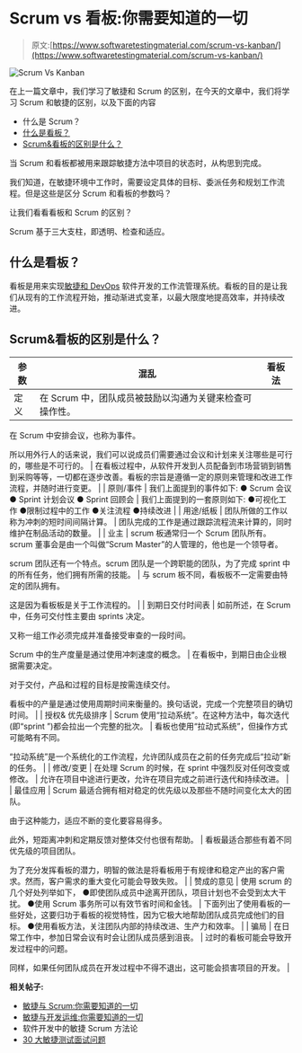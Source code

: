 # Scrum vs 看板:你需要知道的一切

> 原文:[https://www.softwaretestingmaterial.com/scrum-vs-kanban/](https://www.softwaretestingmaterial.com/scrum-vs-kanban/)

![Scrum Vs Kanban](img/af1a142cb80ab95174486d1edb2186ff.png)

在上一篇文章中，我们学习了敏捷和 Scrum 的区别，在今天的文章中，我们将学习 Scrum 和敏捷的区别，以及下面的内容



*   什么是 Scrum？
*   [什么是看板？](#h-what-is-kanban)
*   [Scrum&看板的区别是什么？](#h-what-is-the-difference-between-scrum-kanban)



当 Scrum 和看板都被用来跟踪敏捷方法中项目的状态时，从构思到完成。

我们知道，在敏捷环境中工作时，需要设定具体的目标、委派任务和规划工作流程。但是这些是区分 Scrum 和看板的参数吗？

让我们看看看板和 Scrum 的区别？

Scrum 基于三大支柱，即透明、检查和适应。

## **什么是看板？**

看板是用来实现[敏捷和 DevOps](https://www.softwaretestingmaterial.com/agile-vs-devops/) 软件开发的工作流管理系统。看板的目的是让我们从现有的工作流程开始，推动渐进式变革，以最大限度地提高效率，并持续改进。

## **Scrum&看板的区别是什么？**

| 参数 | 混乱 | 看板法 |
| --- | --- | --- |
| 定义 | 在 Scrum 中，团队成员被鼓励以沟通为关键来检查可操作性。

在 Scrum 中安排会议，也称为事件。

所以用外行人的话来说，我们可以说成员们需要通过会议和计划来关注哪些是可行的，哪些是不可行的。 | 在看板过程中，从软件开发到人员配备到市场营销到销售到采购等等，一切都在逐步改善。看板的宗旨是遵循一定的原则来管理和改进工作流程，并随时进行变更。 |
| 原则/事件 | 我们上面提到的事件如下:
● Scrum 会议
● Sprint 计划会议
● Sprint 回顾会 | 我们上面提到的一套原则如下:
●可视化工作
●限制过程中的工作
●关注流程
●持续改进 |
| 用途/纸板 | 团队所做的工作以称为冲刺的短时间间隔计算。 | 团队完成的工作是通过跟踪流程流来计算的，同时维护在制品活动的数量。 |
| 业主 | scrum 板通常归一个 Scrum 团队所有。scrum 董事会是由一个叫做“Scrum Master”的人管理的，他也是一个领导者。

scrum 团队还有一个特点。scrum 团队是一个跨职能的团队，为了完成 sprint 中的所有任务，他们拥有所需的技能。 | 与 scrum 板不同，看板板不一定需要由特定的团队拥有。

这是因为看板板是关于工作流程的。 |
| 到期日交付时间表 | 如前所述，在 Scrum 中，任务可交付性主要由 sprints 决定。

又称一组工作必须完成并准备接受审查的一段时间。

Scrum 中的生产度量是通过使用冲刺速度的概念。 | 在看板中，到期日由企业根据需要决定。

对于交付，产品和过程的目标是按需连续交付。

看板中的产量是通过使用周期时间来衡量的。换句话说，完成一个完整项目的确切时间。 |
| 授权&
优先级排序 | Scrum 使用“拉动系统”。在这种方法中，每次迭代(即“sprint ”)都会拉出一个完整的批次。 | 看板也使用“拉动式系统”，但操作方式可能略有不同。

“拉动系统”是一个系统化的工作流程，允许团队成员在之前的任务完成后“拉动”新的任务。 |
| 修改/变更 | 在处理 Scrum 的时候，在 sprint 中强烈反对任何改变或修改。 | 允许在项目中途进行更改，允许在项目完成之前进行迭代和持续改进。 |
| 最佳应用 | Scrum 最适合拥有相对稳定的优先级以及那些不随时间变化太大的团队。

由于这种能力，适应不断的变化要容易得多。

此外，短距离冲刺和定期反馈对整体交付也很有帮助。 | 看板最适合那些有着不同优先级的项目团队。

为了充分发挥看板的潜力，明智的做法是将看板用于有规律和稳定产出的客户需求。然而，客户需求的重大变化可能会导致失败。 |
| 赞成的意见 | 使用 scrum 的几个好处列举如下，
●即使团队成员中途离开团队，项目计划也不会受到太大干扰。
●使用 Scrum 事务所可以有效节省时间和金钱。 | 下面列出了使用看板的一些好处，这要归功于看板的视觉特性，因为它极大地帮助团队成员完成他们的目标。
●使用看板方法，关注团队内部的持续改进、生产力和效率。 |
| 骗局 | 在日常工作中，参加日常会议有时会让团队成员感到沮丧。 | 过时的看板可能会导致开发过程中的问题。

同样，如果任何团队成员在开发过程中不得不退出，这可能会损害项目的开发。 |

**相关帖子:**

*   [敏捷与 Scrum:你需要知道的一切](https://www.softwaretestingmaterial.com/agile-vs-scrum/)
*   [敏捷与开发运维:你需要知道的一切](https://www.softwaretestingmaterial.com/agile-vs-devops/)
*   软件开发中的敏捷 Scrum 方法论
*   [30 大敏捷测试面试问题](https://www.softwaretestingmaterial.com/agile-testing-interview-questions/)
